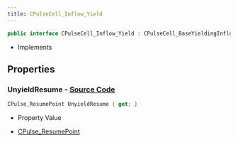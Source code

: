 ```yaml
---
title: CPulseCell_Inflow_Yield
---
```


```csharp
public interface CPulseCell_Inflow_Yield : CPulseCell_BaseYieldingInflow, CPulseCell_BaseFlow, CPulseCell_Base, ISchemaClass<CPulseCell_Base>, ISchemaClass<CPulseCell_BaseFlow>, ISchemaClass<CPulseCell_BaseYieldingInflow>, ISchemaClass<CPulseCell_Inflow_Yield>, ISchemaField, ISchemaClass, INativeHandle
```

- Implements

## Properties

### **UnyieldResume** - [Source Code](https://github.com/swiftly-solution/swiftlys2/blob/main/managed/src/SwiftlyS2.Generated/Schemas/Interfaces/CPulseCell_Inflow_Yield.cs#L16)

```csharp
CPulse_ResumePoint UnyieldResume { get; }
```

- Property Value

- [CPulse_ResumePoint](/docs/api/shared/schemadefinitions/cpulse_resumepoint)

